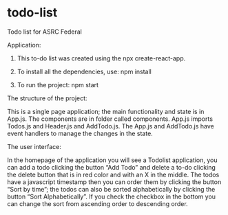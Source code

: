 # todo-list
Todo list for ASRC Federal

Application:

1) This to-do list was created using the npx create-react-app. 

2) To install all the dependencies, use:  npm install  

3) To run the project:  npm start 

The structure of the project:  

This is a single page application; the main functionality and state is in App.js. The components are in folder called components. App.js imports Todos.js and Header.js and AddTodo.js.  The App.js and AddTodo.js have event handlers to manage the changes in the state.  

The user interface:  

In the homepage of the application you will see a Todolist application, you can add a todo clicking the button “Add Todo” and delete a to-do clicking the delete button that is in red color and with an X in the middle. The todos have a javascript timestamp then you can order them by clicking the button “Sort by time”; the todos can also be sorted alphabetically by clicking the button “Sort Alphabetically”. If you check the checkbox in the bottom you can change the sort from ascending order to descending order.  

